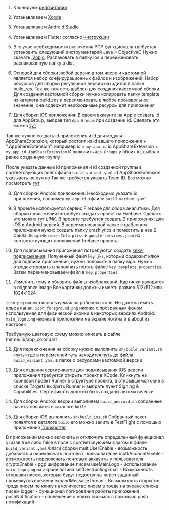 1. Клонируем [репозиторий](https://github.com/afterlogic/aurora-mail-app-flutter)
2. Устанавливаем [Xcode](https://apps.apple.com/ru/app/xcode/id497799835?l=en&mt=12)
3. Устанавливаем [Android Studio](https://developer.android.com/studio)
4. Устанавливаем Flutter согласно [инструкции](https://flutter.dev/docs/get-started/install)

5. В случае необходимости включения PGP функционала требуется установить следующий инструментарий
Java > ObjectiveC
Нужно скачать [j2objc](https://github.com/google/j2objc/releases/download/2.7/j2objc-2.7.zip),
Распаковать в папку ios и переименовать распакованную папку в dist

6. Основой для сборки любой версии в том числе и кастомной является набор конфирурационных файлов и изображений.
Набор ресурсов для сборки регулярной версии находится  в папке  build_res. Так же там есть шаблон для создания кастомной сборки.
Для создания кастомной сборки нужно копировать папку template из каталога build_res и переименовать в любое произвольное значение, она содержит необходимые ресурсы для приложения

7. Для сборки iOS приложения:
В своем аккаунте на Apple создать id для AppGroup, выбрав тип ```App Groups``` при создании id. 
Сделать это можно [тут](https://developer.apple.com/account/resources/identifiers/list)

Так же нужно создать id приложения и id для модуля AppShareExtension, который состоит из id вашего приложения + ".AppShareExtension".
например id = ```my.app.id``` id AppShareExtension = ```my.app.id.AppShareExtension```
И включить ```App Groups``` у обоих id, выбрав ранее созданную группу

После указать данные id приложения и id созданной группы в соответсвующих полях файла ```build_variant.yaml```
id AppShareExtension указывать не нужно
Так же требуется указать Team ID. 
Его можно посмотреть [тут](https://developer.apple.com/account/#/membership)

8. Для сборки Android приложения:
Необходимо указать id приложения, например ```my.app.id``` в файле ```build_variant.yaml```

9. В проекте используется сервис Firebase для сбора аналитики. Для сборки приложения потребует создать проект на Firebase. Сделать это можно тут _LINK_.
В проекте требуется создать 2 приложения: для iOS и Android версий. 
В переименованной папке с шаблоном приложения нужно создать папку crashlytics  и поместить в нее 2 файла:  ```GoogleService-Info.plist```  и ```google-services.json``` из соответствующих приложений firebase проекта.

10. Для подписывания приложения потребуются создать [ключ подписывания](https://developer.android.com/studio/publish/app-signing#generate-key). 
Полученный файл ```key.jks```, который содержит ключ для подписи приложения, нужно положить в папку sign.
Нужно отредактировать и заполнить поля в файле  ```key_template.properties```. Затем переименовываем файл в  ```key.properties```. 

11. Изменить тему и обновить файлы изображений.
Картинки находятся в подпапке image
Все картинки должны имееть размер 512х512 или 1024х1024

```icon.png``` иконка используемая на рабочем столе. Не должна иметь альфа канал. 
```icon_foreground.png``` иконка с прозрачным фоном используемая для физической иконки в некоторых версиях Android. 
```main_logo.png``` иконка в приложении на экране логина и в about из настроек

Требуемую цветовую схему можно описать в файле theme/lib/app_color.dart

12. Для переключения на сборку нужно выполнить ```sh/build_variant.sh <путь>``` 
где в переменной ```путь``` находится путь до  файла ```build_variant.yaml``` в папке с ресурсами кастомной версии

13. Для создания сертификатов для подмисывания iOS версии приложения требуется открыть проект в XCode.
Кликнуть на корневой проект Runner в структуре проекта, в открывшемся окне в списке Targets выбрать Runner и выбрать пункт Signing & Capabilities.
Сертификаты должны быть созданы автоматически

14. Для сборки Android весрии
выполняем ```build_android.sh```
собранные пакеты появятся в каталоге ```build```

15. Для сборки iOS
выполнить ```sh/build_ios.sh``` 
Собранный пакет появятся в каталоге ```build```
его можно залить в TestFlight с помощью приложения [Transporter](https://apps.apple.com/ru/app/transporter/id1450874784?l=en&mt=12)

В приложении можно включить и отключить определенный функционал указав true либо false в поле с соответсвующем флагом в файле ```build_variant.yaml```
Флаги сборки
multiUserEnable - возможность добавлять и переключать почтовых пользователей 
multiAccountEnable - возможность переключать почтовые аккаунты у пользователя
cryptoEnable - pgp шифрование писем
useMainLogo - использование ```main_logo.png``` на экране логина
selfDestructingEmail - Возможность отправки писем, которые будут недоступны через заданный промежутов времени
expandMessageThread - Возможность открытие трэда писем по клику на количество писем в треде на экране списка писем
logger - функционал логирования работы приложения 
pushNotification - оповещение о новых письмах с помощью push нотификаций  
